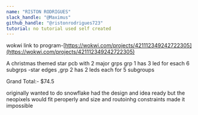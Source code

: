 ```yaml
---
name: "RISTON RODRIGUES"
slack_handle: "@Maximus"
github_handle: "@ristonrodrigues723"
tutorial: no tutorial used self created
---
```



wokwi link to program-[https://wokwi.com/projects/421112349242722305](https://wokwi.com/projects/421112349242722305)
<!-- Describe your board in 2-3 sentences. What are you making? What will it do? -->
A christmas themed star pcb with 2 major grps grp 1 has 3 led for esach 6 subgrps -star edges ,grp 2 has 2 leds each for 5 subgroups
<!-- How much is it going to cost? -->
Grand Total:- $74.5


<!-- Tell us a little bit about your design process. What were some challenges? What helped? ***Totally optional*** -->
originally wanted to do snowflake had the design and idea ready but the neopixels would fit peroperly and size and routoinhg constraints made it impossible
